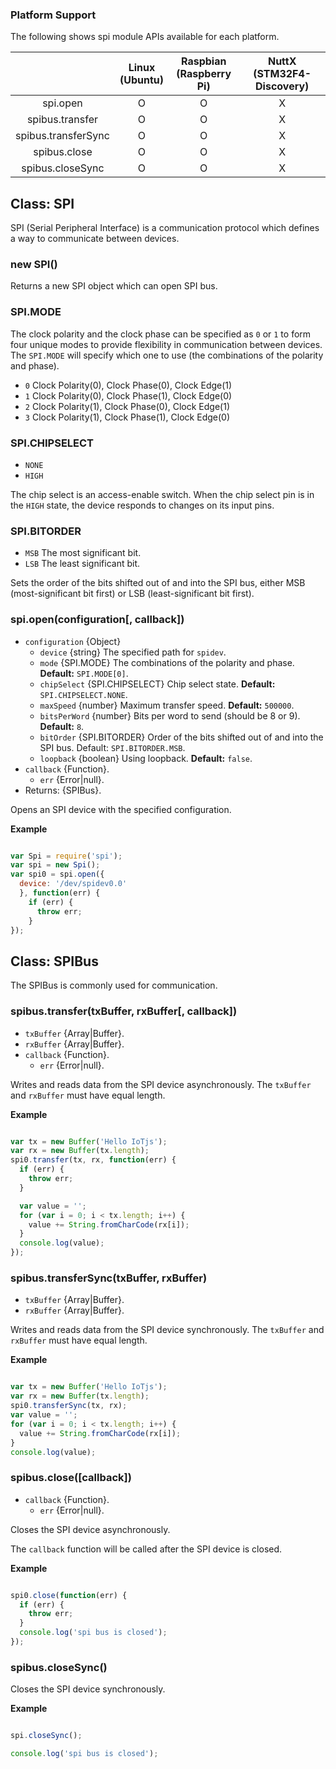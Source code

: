 ### Platform Support

The following shows spi module APIs available for each platform.

|  | Linux<br/>(Ubuntu) | Raspbian<br/>(Raspberry Pi) | NuttX<br/>(STM32F4-Discovery) |
| :---: | :---: | :---: | :---: |
| spi.open | O | O | X |
| spibus.transfer | O | O | X |
| spibus.transferSync | O | O | X |
| spibus.close | O | O | X |
| spibus.closeSync | O | O | X |


## Class: SPI

SPI (Serial Peripheral Interface) is a communication protocol which defines a way to communicate between devices.

### new SPI()

Returns a new SPI object which can open SPI bus.

### SPI.MODE
The clock polarity and the clock phase can be specified as `0` or `1` to form four unique modes to provide flexibility in communication between devices. The `SPI.MODE` will specify which one to use (the combinations of the polarity and phase).

* `0` Clock Polarity(0), Clock Phase(0), Clock Edge(1)
* `1` Clock Polarity(0), Clock Phase(1), Clock Edge(0)
* `2` Clock Polarity(1), Clock Phase(0), Clock Edge(1)
* `3` Clock Polarity(1), Clock Phase(1), Clock Edge(0)


### SPI.CHIPSELECT
* `NONE`
* `HIGH`

The chip select is an access-enable switch. When the chip select pin is in the `HIGH` state, the device responds to changes on its input pins.

### SPI.BITORDER
* `MSB` The most significant bit.
* `LSB` The least significant bit.

Sets the order of the bits shifted out of and into the SPI bus, either MSB (most-significant bit first) or LSB (least-significant bit first).

### spi.open(configuration[, callback])
* `configuration` {Object}
  * `device` {string} The specified path for `spidev`.
  * `mode` {SPI.MODE} The combinations of the polarity and phase. **Default:** `SPI.MODE[0]`.
  * `chipSelect` {SPI.CHIPSELECT} Chip select state. **Default:** `SPI.CHIPSELECT.NONE`.
  * `maxSpeed` {number} Maximum transfer speed. **Default:** `500000`.
  * `bitsPerWord` {number} Bits per word to send (should be 8 or 9). **Default:** `8`.
  * `bitOrder` {SPI.BITORDER} Order of the bits shifted out of and into the SPI bus. Default: `SPI.BITORDER.MSB`.
  * `loopback` {boolean} Using loopback. **Default:** `false`.
* `callback` {Function}.
  * `err` {Error|null}.
* Returns: {SPIBus}.

Opens an SPI device with the specified configuration.

**Example**

```js

var Spi = require('spi');
var spi = new Spi();
var spi0 = spi.open({
  device: '/dev/spidev0.0'
  }, function(err) {
    if (err) {
      throw err;
    }
});

```

## Class: SPIBus

The SPIBus is commonly used for communication.

### spibus.transfer(txBuffer, rxBuffer[, callback])
* `txBuffer` {Array|Buffer}.
* `rxBuffer` {Array|Buffer}.
* `callback` {Function}.
  * `err` {Error|null}.

Writes and reads data from the SPI device asynchronously.
The `txBuffer` and `rxBuffer` must have equal length.

**Example**

```js

var tx = new Buffer('Hello IoTjs');
var rx = new Buffer(tx.length);
spi0.transfer(tx, rx, function(err) {
  if (err) {
    throw err;
  }

  var value = '';
  for (var i = 0; i < tx.length; i++) {
    value += String.fromCharCode(rx[i]);
  }
  console.log(value);
});

```

### spibus.transferSync(txBuffer, rxBuffer)
* `txBuffer` {Array|Buffer}.
* `rxBuffer` {Array|Buffer}.

Writes and reads data from the SPI device synchronously.
The `txBuffer` and `rxBuffer` must have equal length.

**Example**

```js

var tx = new Buffer('Hello IoTjs');
var rx = new Buffer(tx.length);
spi0.transferSync(tx, rx);
var value = '';
for (var i = 0; i < tx.length; i++) {
  value += String.fromCharCode(rx[i]);
}
console.log(value);

```

### spibus.close([callback])
* `callback` {Function}.
  * `err` {Error|null}.

Closes the SPI device asynchronously.

The `callback` function will be called after the SPI device is closed.

**Example**
```js

spi0.close(function(err) {
  if (err) {
    throw err;
  }
  console.log('spi bus is closed');
});

```

### spibus.closeSync()

Closes the SPI device synchronously.

**Example**
```js

spi.closeSync();

console.log('spi bus is closed');

```
